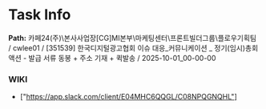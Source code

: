 # Task Info

**Path:** 카페24(주)\본사사업장\[CG]MI본부\마케팅센터\프론트빌더그룹\플로우기획팀 / cwlee01 / [351539] 한국디지털광고협회 이슈 대응_커뮤니케이션 _ 정기(임시)총회 액션 - 발급 서류 동봉 + 주소 기재 + 퀵발송 / 2025-10-01_00-00-00

### WIKI
- ["https://app.slack.com/client/E04MHC6QQGL/C08NPQGNQHL"]


